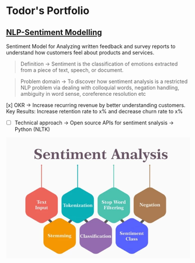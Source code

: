 # Todor's Portfolio

## [NLP-Sentiment Modelling](https://github.com/tvelichkovt/PyTorch)

Sentiment Model for Analyzing written feedback and survey reports to understand how customers feel about products and services.

> Definition -> Sentiment is the classification of emotions extracted from a piece of text, speech, or document.

> Problem domain ->  To discover how sentiment analysis is a restricted NLP problem via dealing with colloquial words, negation handling, ambiguity in word sense, coreference resolution etc

 [x] OKR -> Increase recurring revenue by better understanding customers. Key Results: Increase retention rate to x% and decrease churn rate to x%

- [ ] Technical approach -> Open source APIs for sentiment snalysis -> Python (NLTK)

![](/images/tvelichkovtNLPsentiment.PNG)


